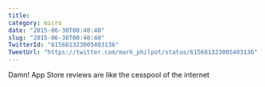 ```yaml
---
title: 
category: micro
date: "2015-06-30T00:40:40"
slug: "2015-06-30T00:40:40"
TwitterId: "615681323005403136"
TweetUrl: "https://twitter.com/mark_philpot/status/615681323005403136"
---
```


Damn! App Store reviews are like the cesspool of the internet
